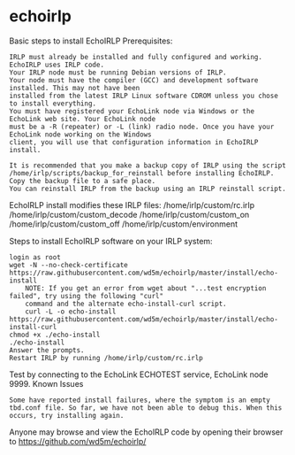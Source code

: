 # echoirlp
Basic steps to install EchoIRLP
Prerequisites:

    IRLP must already be installed and fully configured and working. EchoIRLP uses IRLP code.
    Your IRLP node must be running Debian versions of IRLP.
    Your node must have the compiler (GCC) and development software installed. This may not have been 
    installed from the latest IRLP Linux software CDROM unless you chose to install everything.
    You must have registered your EchoLink node via Windows or the EchoLink web site. Your EchoLink node 
    must be a -R (repeater) or -L (link) radio node. Once you have your EchoLink node working on the Windows 
    client, you will use that configuration information in EchoIRLP install.

    It is recommended that you make a backup copy of IRLP using the script 
    /home/irlp/scripts/backup_for_reinstall before installing EchoIRLP. Copy the backup file to a safe place. 
    You can reinstall IRLP from the backup using an IRLP reinstall script.

EchoIRLP install modifies these IRLP files:
  /home/irlp/custom/rc.irlp 
  /home/irlp/custom/custom_decode 
  /home/irlp/custom/custom_on 
  /home/irlp/custom/custom_off 
  /home/irlp/custom/environment

Steps to install EchoIRLP software on your IRLP system:

    login as root
    wget -N --no-check-certificate https://raw.githubusercontent.com/wd5m/echoirlp/master/install/echo-install
        NOTE: If you get an error from wget about "...test encryption failed", try using the following "curl" 
        command and the alternate echo-install-curl script.
        curl -L -o echo-install https://raw.githubusercontent.com/wd5m/echoirlp/master/install/echo-install-curl
    chmod +x ./echo-install
    ./echo-install
    Answer the prompts.
    Restart IRLP by running /home/irlp/custom/rc.irlp

Test by connecting to the EchoLink ECHOTEST service, EchoLink node 9999.
Known Issues

    Some have reported install failures, where the symptom is an empty tbd.conf file. So far, we have not been able to debug this. When this occurs, try installing again.

Anyone may browse and view the EchoIRLP code by opening their browser to https://github.com/wd5m/echoirlp/
